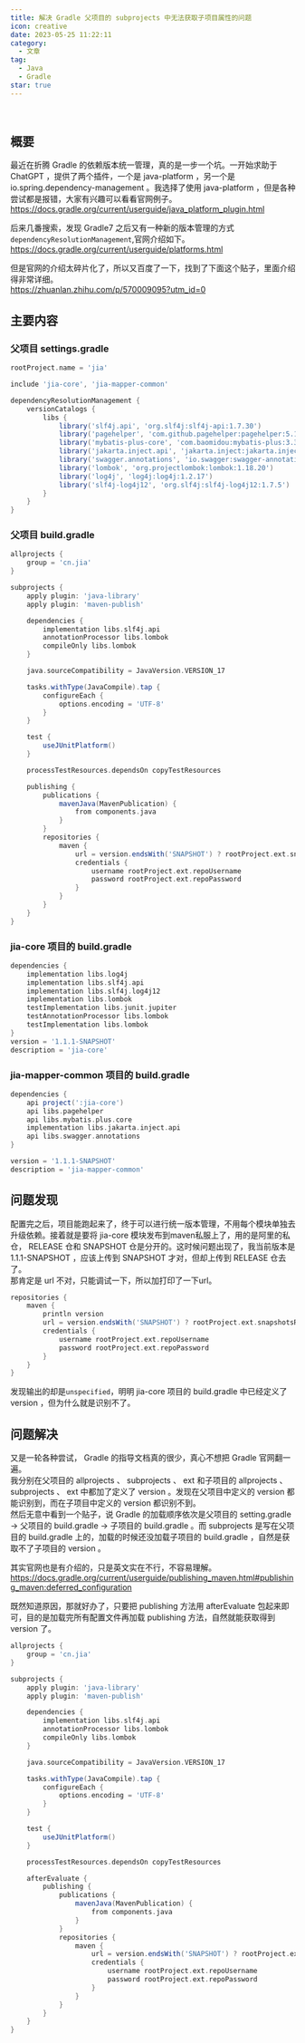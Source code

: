 ```yaml
---
title: 解决 Gradle 父项目的 subprojects 中无法获取子项目属性的问题
icon: creative
date: 2023-05-25 11:22:11
category:
  - 文章
tag:
  - Java
  - Gradle
star: true
---
```

​

## 概要

最近在折腾 Gradle 的依赖版本统一管理，真的是一步一个坑。一开始求助于 ChatGPT ，提供了两个插件，一个是 java-platform ，另一个是 io.spring.dependency-management 。我选择了使用 java-platform ，但是各种尝试都是报错，大家有兴趣可以看看官网例子。  
<https://docs.gradle.org/current/userguide/java_platform_plugin.html>

后来几番搜索，发现 Gradle7 之后又有一种新的版本管理的方式`dependencyResolutionManagement`,官网介绍如下。  
<https://docs.gradle.org/current/userguide/platforms.html>

但是官网的介绍太碎片化了，所以又百度了一下，找到了下面这个贴子，里面介绍得非常详细。  
<https://zhuanlan.zhihu.com/p/570009095?utm_id=0>

## 主要内容

### 父项目 settings.gradle

```Groovy
rootProject.name = 'jia'

include 'jia-core', 'jia-mapper-common'

dependencyResolutionManagement {
    versionCatalogs {
        libs {
            library('slf4j.api', 'org.slf4j:slf4j-api:1.7.30')
            library('pagehelper', 'com.github.pagehelper:pagehelper:5.1.11')
            library('mybatis-plus-core', 'com.baomidou:mybatis-plus:3.3.0')
            library('jakarta.inject.api', 'jakarta.inject:jakarta.inject-api:2.0.1')
            library('swagger.annotations', 'io.swagger:swagger-annotations:1.5.20')
            library('lombok', 'org.projectlombok:lombok:1.18.20')
            library('log4j', 'log4j:log4j:1.2.17')
            library('slf4j-log4j12', 'org.slf4j:slf4j-log4j12:1.7.5')
        }
    }
}
```

### 父项目 build.gradle

```Groovy
allprojects {
    group = 'cn.jia'
}

subprojects {
    apply plugin: 'java-library'
    apply plugin: 'maven-publish'

    dependencies {
        implementation libs.slf4j.api
        annotationProcessor libs.lombok
        compileOnly libs.lombok
    }

    java.sourceCompatibility = JavaVersion.VERSION_17

    tasks.withType(JavaCompile).tap {
        configureEach {
            options.encoding = 'UTF-8'
        }
    }

    test {
        useJUnitPlatform()
    }

    processTestResources.dependsOn copyTestResources

    publishing {
        publications {
            mavenJava(MavenPublication) {
                from components.java
            }
        }
        repositories {
            maven {
                url = version.endsWith('SNAPSHOT') ? rootProject.ext.snapshotsRepoUrl : rootProject.ext.snapshotsRepoUrl
                credentials {
                    username rootProject.ext.repoUsername
                    password rootProject.ext.repoPassword
                }
            }
        }
    }
}
```

### jia-core 项目的 build.gradle

```Groovy
dependencies {
    implementation libs.log4j
    implementation libs.slf4j.api
    implementation libs.slf4j.log4j12
    implementation libs.lombok
    testImplementation libs.junit.jupiter
    testAnnotationProcessor libs.lombok
    testImplementation libs.lombok
}
version = '1.1.1-SNAPSHOT'
description = 'jia-core'
```

### jia-mapper-common 项目的 build.gradle

```Groovy
dependencies {
    api project(':jia-core')
    api libs.pagehelper
    api libs.mybatis.plus.core
    implementation libs.jakarta.inject.api
    api libs.swagger.annotations
}

version = '1.1.1-SNAPSHOT'
description = 'jia-mapper-common'
```

## 问题发现

配置完之后，项目能跑起来了，终于可以进行统一版本管理，不用每个模块单独去升级依赖。接着就是要将 jia-core 模块发布到maven私服上了，用的是阿里的私仓， RELEASE 仓和 SNAPSHOT 仓是分开的。这时候问题出现了，我当前版本是 1.1.1-SNAPSHOT ，应该上传到 SNAPSHOT 才对，但却上传到 RELEASE 仓去了。  
那肯定是 url 不对，只能调试一下，所以加打印了一下url。

```Groovy
repositories {
    maven {
        println version
        url = version.endsWith('SNAPSHOT') ? rootProject.ext.snapshotsRepoUrl : rootProject.ext.snapshotsRepoUrl
        credentials {
            username rootProject.ext.repoUsername
            password rootProject.ext.repoPassword
        }
    }
}
```

发现输出的却是`unspecified`，明明 jia-core 项目的 build.gradle 中已经定义了 version ，但为什么就是识别不了。

## 问题解决

又是一轮各种尝试， Gradle 的指导文档真的很少，真心不想把 Gradle 官网翻一遍。  
我分别在父项目的 allprojects 、 subprojects 、 ext 和子项目的 allprojects 、 subprojects 、 ext 中都加了定义了 version 。发现在父项目中定义的 version 都能识别到，而在子项目中定义的 version 都识别不到。  
然后无意中看到一个贴子，说 Gradle 的加载顺序依次是父项目的 setting.gradle -> 父项目的 build.gradle -> 子项目的 build.gradle 。而 subprojects 是写在父项目的 build.gradle 上的，加载的时候还没加载子项目的 build.gradle ，自然是获取不了子项目的 version 。

其实官网也是有介绍的，只是英文实在不行，不容易理解。  
<https://docs.gradle.org/current/userguide/publishing_maven.html#publishing_maven:deferred_configuration>

既然知道原因，那就好办了，只要把 publishing 方法用 afterEvaluate 包起来即可，目的是加载完所有配置文件再加载 publishing 方法，自然就能获取得到 version 了。

```Groovy
allprojects {
    group = 'cn.jia'
}

subprojects {
    apply plugin: 'java-library'
    apply plugin: 'maven-publish'

    dependencies {
        implementation libs.slf4j.api
        annotationProcessor libs.lombok
        compileOnly libs.lombok
    }

    java.sourceCompatibility = JavaVersion.VERSION_17

    tasks.withType(JavaCompile).tap {
        configureEach {
            options.encoding = 'UTF-8'
        }
    }

    test {
        useJUnitPlatform()
    }

    processTestResources.dependsOn copyTestResources

    afterEvaluate {
        publishing {
            publications {
                mavenJava(MavenPublication) {
                    from components.java
                }
            }
            repositories {
                maven {
                    url = version.endsWith('SNAPSHOT') ? rootProject.ext.snapshotsRepoUrl : 'rootProject.ext.snapshotsRepoUrl'
                    credentials {
                        username rootProject.ext.repoUsername
                        password rootProject.ext.repoPassword
                    }
                }
            }
        }
    }
}
```
